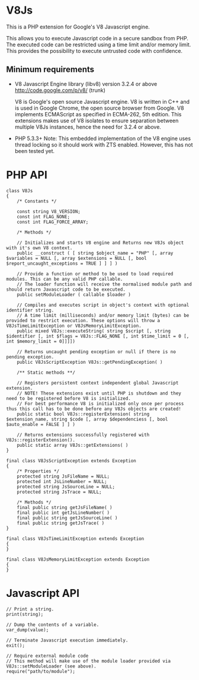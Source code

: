 V8Js
====

This is a PHP extension for Google's V8 Javascript engine.

This allows you to execute Javascript code in a secure sandbox from PHP. The executed code can be restricted using a time limit and/or memory limit. This provides the possibility to execute untrusted code with confidence.


Minimum requirements
--------------------

- V8 Javascript Engine library (libv8) version 3.2.4 or above <http://code.google.com/p/v8/> (trunk)

	V8 is Google's open source Javascript engine.
	V8 is written in C++ and is used in Google Chrome, the open source browser from Google.
	V8 implements ECMAScript as specified in ECMA-262, 5th edition.
    This extensions makes use of V8 isolates to ensure separation between multiple V8Js instances, hence the need for 3.2.4 or above.

- PHP 5.3.3+
  Note: This embedded implementation of the V8 engine uses thread locking so it should work with ZTS enabled. However, this has not been tested yet.


PHP API
=======

    class V8Js
    {
        /* Constants */

        const string V8_VERSION;
        const int FLAG_NONE;
        const int FLAG_FORCE_ARRAY;
    
        /* Methods */

        // Initializes and starts V8 engine and Returns new V8Js object with it's own V8 context.
        public __construct ( [ string $object_name = "PHP" [, array $variables = NULL [, array $extensions = NULL [, bool $report_uncaught_exceptions = TRUE ] ] ] )

        // Provide a function or method to be used to load required modules. This can be any valid PHP callable.
        // The loader function will receive the normalised module path and should return Javascript code to be executed.
        public setModuleLoader ( callable $loader )

        // Compiles and executes script in object's context with optional identifier string.
        // A time limit (milliseconds) and/or memory limit (bytes) can be provided to restrict execution. These options will throw a V8JsTimeLimitException or V8JsMemoryLimitException.
        public mixed V8Js::executeString( string $script [, string $identifier [, int $flags = V8Js::FLAG_NONE [, int $time_limit = 0 [, int $memory_limit = 0]]]])

        // Returns uncaught pending exception or null if there is no pending exception.
        public V8JsScriptException V8Js::getPendingException( )

        /** Static methods **/

        // Registers persistent context independent global Javascript extension.
        // NOTE! These extensions exist until PHP is shutdown and they need to be registered before V8 is initialized. 
        // For best performance V8 is initialized only once per process thus this call has to be done before any V8Js objects are created!
        public static bool V8Js::registerExtension( string $extension_name, string $code [, array $dependenciess [, bool $auto_enable = FALSE ] ] )

        // Returns extensions successfully registered with V8Js::registerExtension().
        public static array V8Js::getExtensions( )
    }

    final class V8JsScriptException extends Exception
    {
        /* Properties */
        protected string JsFileName = NULL;
        protected int JsLineNumber = NULL;
        protected string JsSourceLine = NULL;
        protected string JsTrace = NULL;
        
        /* Methods */
        final public string getJsFileName( )
        final public int getJsLineNumber( )
        final public string getJsSourceLine( )
        final public string getJsTrace( )
    }

    final class V8JsTimeLimitException extends Exception
    {
    }

    final class V8JsMemoryLimitException extends Exception
    {
    }

Javascript API
==============

    // Print a string.
    print(string);

    // Dump the contents of a variable.
    var_dump(value);

    // Terminate Javascript execution immediately.
    exit();

    // Require external module code
    // This method will make use of the module loader provided via V8Js::setModuleLoader (see above).
    require("path/to/module");

